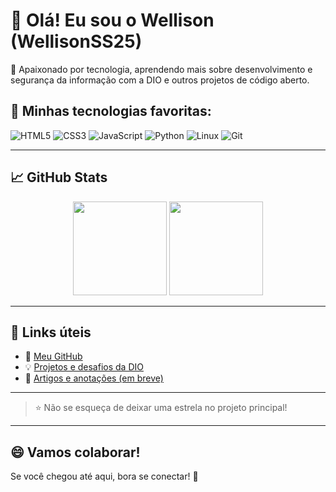 # 👋 Olá! Eu sou o Wellison (WellisonSS25)

🎯 Apaixonado por tecnologia, aprendendo mais sobre desenvolvimento e segurança da informação com a DIO e outros projetos de código aberto.

## 🚀 Minhas tecnologias favoritas:

![HTML5](https://img.shields.io/badge/HTML5-E34F26?style=flat&logo=html5&logoColor=white)
![CSS3](https://img.shields.io/badge/CSS3-1572B6?style=flat&logo=css3&logoColor=white)
![JavaScript](https://img.shields.io/badge/JavaScript-F7DF1E?style=flat&logo=javascript&logoColor=black)
![Python](https://img.shields.io/badge/Python-3776AB?style=flat&logo=python&logoColor=white)
![Linux](https://img.shields.io/badge/Linux-FCC624?style=flat&logo=linux&logoColor=black)
![Git](https://img.shields.io/badge/Git-F05032?style=flat&logo=git&logoColor=white)

---

## 📈 GitHub Stats

<div align="center">
  <img height="150em" src="https://github-readme-stats.vercel.app/api?username=WellisonSS25&show_icons=true&theme=radical"/>
  <img height="150em" src="https://github-readme-stats.vercel.app/api/top-langs/?username=WellisonSS25&layout=compact&theme=radical"/>
</div>

---

## 🔗 Links úteis

- 💼 [Meu GitHub](https://github.com/WellisonSS25)
- 💡 [Projetos e desafios da DIO](https://web.dio.me/users/WellisonSS25)
- 📝 [Artigos e anotações (em breve)]()

---

> ⭐ Não se esqueça de deixar uma estrela no projeto principal!

---

## 😄 Vamos colaborar!

Se você chegou até aqui, bora se conectar! 🚀

